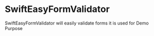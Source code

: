 # SwiftEasyFormValidator
SwiftEasyFormValidator will easily validate forms it is used for Demo Purpose
